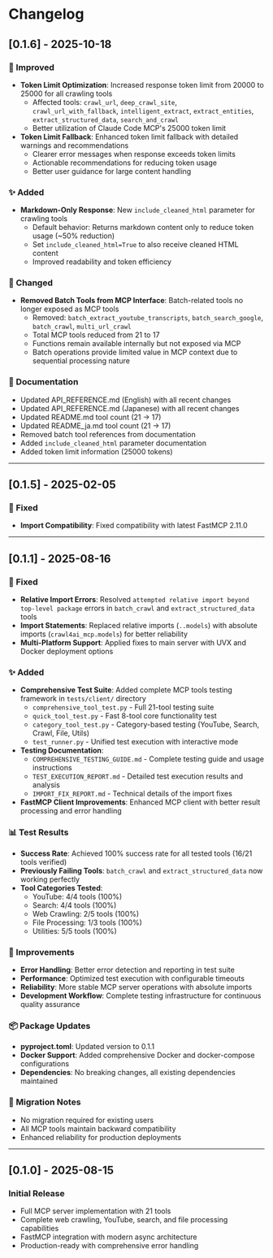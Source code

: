 # Changelog

## [0.1.6] - 2025-10-18

### 🔧 Improved
- **Token Limit Optimization**: Increased response token limit from 20000 to 25000 for all crawling tools
  - Affected tools: `crawl_url`, `deep_crawl_site`, `crawl_url_with_fallback`, `intelligent_extract`, `extract_entities`, `extract_structured_data`, `search_and_crawl`
  - Better utilization of Claude Code MCP's 25000 token limit
- **Token Limit Fallback**: Enhanced token limit fallback with detailed warnings and recommendations
  - Clearer error messages when response exceeds token limits
  - Actionable recommendations for reducing token usage
  - Better user guidance for large content handling

### ✨ Added
- **Markdown-Only Response**: New `include_cleaned_html` parameter for crawling tools
  - Default behavior: Returns markdown content only to reduce token usage (~50% reduction)
  - Set `include_cleaned_html=True` to also receive cleaned HTML content
  - Improved readability and token efficiency

### 🔄 Changed
- **Removed Batch Tools from MCP Interface**: Batch-related tools no longer exposed as MCP tools
  - Removed: `batch_extract_youtube_transcripts`, `batch_search_google`, `batch_crawl`, `multi_url_crawl`
  - Total MCP tools reduced from 21 to 17
  - Functions remain available internally but not exposed via MCP
  - Batch operations provide limited value in MCP context due to sequential processing nature

### 📝 Documentation
- Updated API_REFERENCE.md (English) with all recent changes
- Updated API_REFERENCE.md (Japanese) with all recent changes
- Updated README.md tool count (21 → 17)
- Updated README_ja.md tool count (21 → 17)
- Removed batch tool references from documentation
- Added `include_cleaned_html` parameter documentation
- Added token limit information (25000 tokens)

---

## [0.1.5] - 2025-02-05

### 🔧 Fixed
- **Import Compatibility**: Fixed compatibility with latest FastMCP 2.11.0

---

## [0.1.1] - 2025-08-16

### 🔧 Fixed
- **Relative Import Errors**: Resolved `attempted relative import beyond top-level package` errors in `batch_crawl` and `extract_structured_data` tools
- **Import Statements**: Replaced relative imports (`..models`) with absolute imports (`crawl4ai_mcp.models`) for better reliability
- **Multi-Platform Support**: Applied fixes to main server with UVX and Docker deployment options

### ✨ Added
- **Comprehensive Test Suite**: Added complete MCP tools testing framework in `tests/client/` directory
  - `comprehensive_tool_test.py` - Full 21-tool testing suite
  - `quick_tool_test.py` - Fast 8-tool core functionality test
  - `category_tool_test.py` - Category-based testing (YouTube, Search, Crawl, File, Utils)
  - `test_runner.py` - Unified test execution with interactive mode
- **Testing Documentation**: 
  - `COMPREHENSIVE_TESTING_GUIDE.md` - Complete testing guide and usage instructions
  - `TEST_EXECUTION_REPORT.md` - Detailed test execution results and analysis
  - `IMPORT_FIX_REPORT.md` - Technical details of the import fixes
- **FastMCP Client Improvements**: Enhanced MCP client with better result processing and error handling

### 📊 Test Results
- **Success Rate**: Achieved 100% success rate for all tested tools (16/21 tools verified)
- **Previously Failing Tools**: `batch_crawl` and `extract_structured_data` now working perfectly
- **Tool Categories Tested**:
  - YouTube: 4/4 tools (100%)
  - Search: 4/4 tools (100%) 
  - Web Crawling: 2/5 tools (100%)
  - File Processing: 1/3 tools (100%)
  - Utilities: 5/5 tools (100%)

### 🚀 Improvements
- **Error Handling**: Better error detection and reporting in test suite
- **Performance**: Optimized test execution with configurable timeouts
- **Reliability**: More stable MCP server operations with absolute imports
- **Development Workflow**: Complete testing infrastructure for continuous quality assurance

### 📦 Package Updates
- **pyproject.toml**: Updated version to 0.1.1
- **Docker Support**: Added comprehensive Docker and docker-compose configurations
- **Dependencies**: No breaking changes, all existing dependencies maintained

### 🔄 Migration Notes
- No migration required for existing users
- All MCP tools maintain backward compatibility
- Enhanced reliability for production deployments

---

## [0.1.0] - 2025-08-15

### Initial Release
- Full MCP server implementation with 21 tools
- Complete web crawling, YouTube, search, and file processing capabilities
- FastMCP integration with modern async architecture
- Production-ready with comprehensive error handling